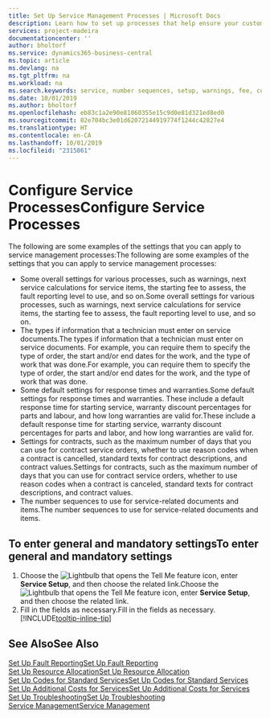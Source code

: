 ```yaml
---
title: Set Up Service Management Processes | Microsoft Docs
description: Learn how to set up processes that help ensure your customers are satisfied with your customer service.
services: project-madeira
documentationcenter: ''
author: bholtorf
ms.service: dynamics365-business-central
ms.topic: article
ms.devlang: na
ms.tgt_pltfrm: na
ms.workload: na
ms.search.keywords: service, number sequences, setup, warnings, fee, contracts, warranties
ms.date: 10/01/2019
ms.author: bholtorf
ms.openlocfilehash: eb83c1a2e90e81060355e15c9d0e81d321ed8ed0
ms.sourcegitcommit: 02e704bc3e01d62072144919774f1244c42827e4
ms.translationtype: HT
ms.contentlocale: en-CA
ms.lasthandoff: 10/01/2019
ms.locfileid: "2315861"
---
```

# <a name="configure-service-processes"></a><span data-ttu-id="dbe7a-103">Configure Service Processes</span><span class="sxs-lookup"><span data-stu-id="dbe7a-103">Configure Service Processes</span></span>
<span data-ttu-id="dbe7a-104">The following are some examples of the settings that you can apply to service management processes:</span><span class="sxs-lookup"><span data-stu-id="dbe7a-104">The following are some examples of the settings that you can apply to service management processes:</span></span>  
  
* <span data-ttu-id="dbe7a-105">Some overall settings for various processes, such as warnings, next service calculations for service items, the starting fee to assess, the fault reporting level to use, and so on.</span><span class="sxs-lookup"><span data-stu-id="dbe7a-105">Some overall settings for various processes, such as warnings, next service calculations for service items, the starting fee to assess, the fault reporting level to use, and so on.</span></span>  
* <span data-ttu-id="dbe7a-106">The types if information that a technician must enter on service documents.</span><span class="sxs-lookup"><span data-stu-id="dbe7a-106">The types if information that a technician must enter on service documents.</span></span> <span data-ttu-id="dbe7a-107">For example, you can require them to specify the type of order, the start and/or end dates for the work, and the type of work that was done.</span><span class="sxs-lookup"><span data-stu-id="dbe7a-107">For example, you can require them to specify the type of order, the start and/or end dates for the work, and the type of work that was done.</span></span>  
* <span data-ttu-id="dbe7a-108">Some default settings for response times and warranties.</span><span class="sxs-lookup"><span data-stu-id="dbe7a-108">Some default settings for response times and warranties.</span></span> <span data-ttu-id="dbe7a-109">These include a default response time for starting service, warranty discount percentages for parts and labour, and how long warranties are valid for.</span><span class="sxs-lookup"><span data-stu-id="dbe7a-109">These include a default response time for starting service, warranty discount percentages for parts and labor, and how long warranties are valid for.</span></span>  
* <span data-ttu-id="dbe7a-110">Settings for contracts, such as the maximum number of days that you can use for contract service orders, whether to use reason codes when a contract is cancelled, standard texts for contract descriptions, and contract values.</span><span class="sxs-lookup"><span data-stu-id="dbe7a-110">Settings for contracts, such as the maximum number of days that you can use for contract service orders, whether to use reason codes when a contract is canceled, standard texts for contract descriptions, and contract values.</span></span>  
* <span data-ttu-id="dbe7a-111">The number sequences to use for service-related documents and items.</span><span class="sxs-lookup"><span data-stu-id="dbe7a-111">The number sequences to use for service-related documents and items.</span></span>  

## <a name="to-enter-general-and-mandatory-settings"></a><span data-ttu-id="dbe7a-112">To enter general and mandatory settings</span><span class="sxs-lookup"><span data-stu-id="dbe7a-112">To enter general and mandatory settings</span></span>
1. <span data-ttu-id="dbe7a-113">Choose the ![Lightbulb that opens the Tell Me feature](media/ui-search/search_small.png "Tell me what you want to do") icon, enter **Service Setup**, and then choose the related link.</span><span class="sxs-lookup"><span data-stu-id="dbe7a-113">Choose the ![Lightbulb that opens the Tell Me feature](media/ui-search/search_small.png "Tell me what you want to do") icon, enter **Service Setup**, and then choose the related link.</span></span>
2. <span data-ttu-id="dbe7a-114">Fill in the fields as necessary.</span><span class="sxs-lookup"><span data-stu-id="dbe7a-114">Fill in the fields as necessary.</span></span> [!INCLUDE[tooltip-inline-tip](includes/tooltip-inline-tip_md.md)]  

## <a name="see-also"></a><span data-ttu-id="dbe7a-115">See Also</span><span class="sxs-lookup"><span data-stu-id="dbe7a-115">See Also</span></span>  
[<span data-ttu-id="dbe7a-116">Set Up Fault Reporting</span><span class="sxs-lookup"><span data-stu-id="dbe7a-116">Set Up Fault Reporting</span></span>](service-how-setup-fault-reporting.md)  
[<span data-ttu-id="dbe7a-117">Set Up Resource Allocation</span><span class="sxs-lookup"><span data-stu-id="dbe7a-117">Set Up Resource Allocation</span></span>](service-how-setup-resource-allocation.md)  
[<span data-ttu-id="dbe7a-118">Set Up Codes for Standard Services</span><span class="sxs-lookup"><span data-stu-id="dbe7a-118">Set Up Codes for Standard Services</span></span>](service-how-setup-service-coding.md)  
[<span data-ttu-id="dbe7a-119">Set Up Additional Costs for Services</span><span class="sxs-lookup"><span data-stu-id="dbe7a-119">Set Up Additional Costs for Services</span></span>](service-how-setup-service-costs-pricing.md)  
[<span data-ttu-id="dbe7a-120">Set Up Troubleshooting</span><span class="sxs-lookup"><span data-stu-id="dbe7a-120">Set Up Troubleshooting</span></span>](service-how-setup-troubleshooting.md)  
[<span data-ttu-id="dbe7a-121">Service Management</span><span class="sxs-lookup"><span data-stu-id="dbe7a-121">Service Management</span></span>](service-service.md)  
